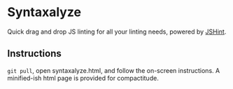 Syntaxalyze
==================

Quick drag and drop JS linting for all your linting needs, powered by [JSHint](https://github.com/jshint/jshint).

## Instructions

<code>git pull</code>, open syntaxalyze.html, and follow the on-screen instructions. A minified-ish html page is provided for compactitude.
